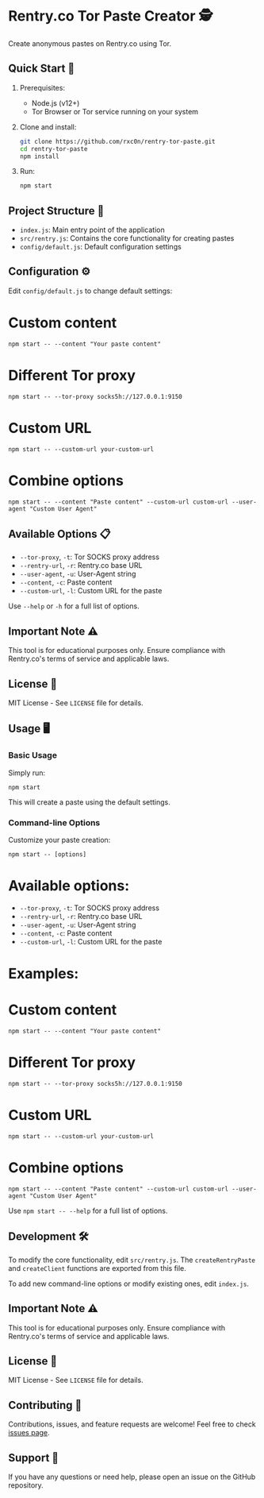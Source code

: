 # Rentry.co Tor Paste Creator 🕵️

Create anonymous pastes on Rentry.co using Tor.

## Quick Start 🚀

1. Prerequisites:
   - Node.js (v12+)
   - Tor Browser or Tor service running on your system

2. Clone and install:
   ```bash
   git clone https://github.com/rxc0n/rentry-tor-paste.git
   cd rentry-tor-paste
   npm install
   ```
3. Run:
   ```bash
   npm start
   ```

## Project Structure 📁

- `index.js`: Main entry point of the application
- `src/rentry.js`: Contains the core functionality for creating pastes
- `config/default.js`: Default configuration settings

## Configuration ⚙️

Edit `config/default.js` to change default settings:


# Custom content

`npm start -- --content "Your paste content"`

# Different Tor proxy
`npm start -- --tor-proxy socks5h://127.0.0.1:9150`

# Custom URL
`npm start -- --custom-url your-custom-url`

# Combine options
`npm start -- --content "Paste content" --custom-url custom-url --user-agent "Custom User Agent"`


## Available Options 📋

- `--tor-proxy`, `-t`: Tor SOCKS proxy address
- `--rentry-url`, `-r`: Rentry.co base URL
- `--user-agent`, `-u`: User-Agent string
- `--content`, `-c`: Paste content
- `--custom-url`, `-l`: Custom URL for the paste

Use `--help` or `-h` for a full list of options.

## Important Note ⚠️

This tool is for educational purposes only. Ensure compliance with Rentry.co's terms of service and applicable laws.

## License 📄

MIT License - See `LICENSE` file for details.

## Usage 🖥️

### Basic Usage

Simply run:


`npm start`


This will create a paste using the default settings.

### Command-line Options

Customize your paste creation:


`npm start -- [options]`

# Available options:

- `--tor-proxy`, `-t`: Tor SOCKS proxy address
- `--rentry-url`, `-r`: Rentry.co base URL
- `--user-agent`, `-u`: User-Agent string
- `--content`, `-c`: Paste content
- `--custom-url`, `-l`: Custom URL for the paste

# Examples:


# Custom content
`npm start -- --content "Your paste content"`

# Different Tor proxy
`npm start -- --tor-proxy socks5h://127.0.0.1:9150`

# Custom URL
`npm start -- --custom-url your-custom-url`

# Combine options
`npm start -- --content "Paste content" --custom-url custom-url --user-agent "Custom User Agent"`


Use `npm start -- --help` for a full list of options.

## Development 🛠️

To modify the core functionality, edit `src/rentry.js`. The `createRentryPaste` and `createClient` functions are exported from this file.

To add new command-line options or modify existing ones, edit `index.js`.

## Important Note ⚠️

This tool is for educational purposes only. Ensure compliance with Rentry.co's terms of service and applicable laws.

## License 📄

MIT License - See `LICENSE` file for details.

## Contributing 🤝

Contributions, issues, and feature requests are welcome! Feel free to check [issues page](https://github.com/rxc0n/rentry-tor-paste/issues).

## Support 💬

If you have any questions or need help, please open an issue on the GitHub repository.

